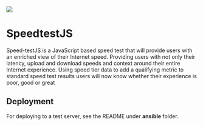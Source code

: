 <img src="https://travis-ci.com/Comcast/Speed-testJS.svg?token=az4nWCYAfTiiz3zyEFcf&branch=master">

# SpeedtestJS
Speed-testJS is a JavaScript based speed test that will provide users 
with an enriched view of their Internet speed. Providing users with not 
only their latency, upload and download speeds and context around their 
entire Internet experience. Using speed tier data to add a qualifying 
metric to standard speed test results users will now know whether their 
experience is poor, good or great

## Deployment
For deploying to a test server, see the README under **ansible** folder.


